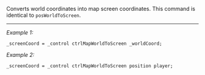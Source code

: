 Converts world coordinates into map screen coordinates. This command is identical to `posWorldToScreen`.


---
*Example 1:*
```sqf
_screenCoord = _control ctrlMapWorldToScreen _worldCoord;
```

*Example 2:*
```sqf
_screenCoord = _control ctrlMapWorldToScreen position player;
```